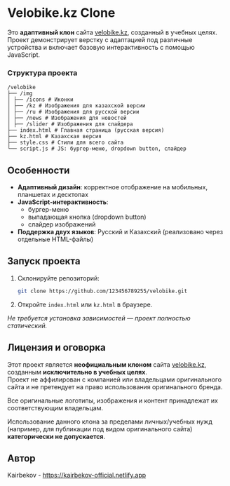 # Velobike.kz Clone

Это **адаптивный клон** сайта [velobike.kz](https://velobike.kz), созданный в учебных целях.  
Проект демонстрирует верстку с адаптацией под различные устройства и включает базовую интерактивность с помощью JavaScript.

### Структура проекта

```
/velobike
├── /img
│ ├── /icons # Иконки
│ ├── /kz # Изображения для казахской версии
│ ├── /ru # Изображения для русской версии
│ ├── /news # Изображения для новостей
│ ├── /slider # Изображения для слайдера
├── index.html # Главная страница (русская версия)
├── kz.html # Казахская версия
├── style.css # Стили для всего сайта
└── script.js # JS: бургер-меню, dropdown button, слайдер
```


## Особенности

- **Адаптивный дизайн**: корректное отображение на мобильных, планшетах и десктопах
- **JavaScript-интерактивность**:
  - бургер-меню
  - выпадающая кнопка (dropdown button)
  - слайдер изображений
- **Поддержка двух языков**: Русский и Казахский (реализовано через отдельные HTML-файлы)

## Запуск проекта

1. Склонируйте репозиторий:

    ```bash
    git clone https://github.com/123456789255/velobike.git
    ```

2. Откройте `index.html` или `kz.html` в браузере.

*Не требуется установка зависимостей — проект полностью статический.*

## Лицензия и оговорка

Этот проект является **неофициальным клоном** сайта [velobike.kz](https://velobike.kz), созданным **исключительно в учебных целях**.  
Проект не аффилирован с компанией или владельцами оригинального сайта и не претендует на право использования оригинального бренда.

Все оригинальные логотипы, изображения и контент принадлежат их соответствующим владельцам.  

Использование данного клона за пределами личных/учебных нужд (например, для публикации под видом оригинального сайта) **категорически не допускается**.

## Автор

Kairbekov - https://kairbekov-official.netlify.app
